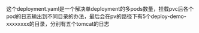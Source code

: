 这个deployment.yaml是一个解决单deployment的多pods数量，挂载pvc后各个pod的日志输出到不同目录的办法，最后会在pv的路径下有5个deploy-demo-xxxxxxxx的目录，分别有五个tomcat的日志
